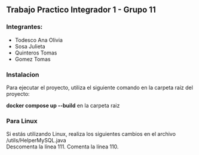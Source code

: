 ## Trabajo Practico Integrador 1 - Grupo 11

<h3>Integrantes:</h1>
<ul>
  <li>Todesco Ana Olivia</li>
  <li>Sosa Julieta</li>
  <li>Quinteros Tomas</li>
  <li>Gomez Tomas</li>
</ul>

### Instalacion
<p>Para ejecutar el proyecto, utiliza el siguiente comando en la carpeta raíz del proyecto:</p>
<b>docker compose up --build</b> en la carpeta raiz

### Para Linux
<p>Si estás utilizando Linux, realiza los siguientes cambios en el archivo /utils/HelperMySQL.java 
<br>
Descomenta la línea 111.
Comenta la línea 110.</p>
